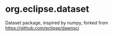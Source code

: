 org.eclipse.dataset
===================

Dataset package, inspired by numpy, forked from https://github.com/eclipse/dawnsci


